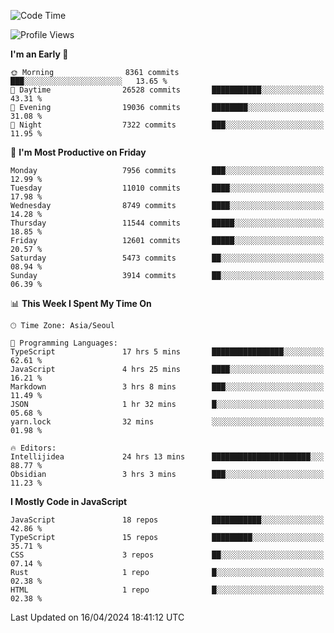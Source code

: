 <!--START_SECTION:waka-->
![Code Time](http://img.shields.io/badge/Code%20Time-5%2C909%20hrs%2027%20mins-blue)

![Profile Views](http://img.shields.io/badge/Profile%20Views-1-blue)

**I'm an Early 🐤** 

```text
🌞 Morning                8361 commits        ███░░░░░░░░░░░░░░░░░░░░░░   13.65 % 
🌆 Daytime                26528 commits       ███████████░░░░░░░░░░░░░░   43.31 % 
🌃 Evening                19036 commits       ████████░░░░░░░░░░░░░░░░░   31.08 % 
🌙 Night                  7322 commits        ███░░░░░░░░░░░░░░░░░░░░░░   11.95 % 
```
📅 **I'm Most Productive on Friday** 

```text
Monday                   7956 commits        ███░░░░░░░░░░░░░░░░░░░░░░   12.99 % 
Tuesday                  11010 commits       ████░░░░░░░░░░░░░░░░░░░░░   17.98 % 
Wednesday                8749 commits        ████░░░░░░░░░░░░░░░░░░░░░   14.28 % 
Thursday                 11544 commits       █████░░░░░░░░░░░░░░░░░░░░   18.85 % 
Friday                   12601 commits       █████░░░░░░░░░░░░░░░░░░░░   20.57 % 
Saturday                 5473 commits        ██░░░░░░░░░░░░░░░░░░░░░░░   08.94 % 
Sunday                   3914 commits        ██░░░░░░░░░░░░░░░░░░░░░░░   06.39 % 
```


📊 **This Week I Spent My Time On** 

```text
🕑︎ Time Zone: Asia/Seoul

💬 Programming Languages: 
TypeScript               17 hrs 5 mins       ████████████████░░░░░░░░░   62.61 % 
JavaScript               4 hrs 25 mins       ████░░░░░░░░░░░░░░░░░░░░░   16.21 % 
Markdown                 3 hrs 8 mins        ███░░░░░░░░░░░░░░░░░░░░░░   11.49 % 
JSON                     1 hr 32 mins        █░░░░░░░░░░░░░░░░░░░░░░░░   05.68 % 
yarn.lock                32 mins             ░░░░░░░░░░░░░░░░░░░░░░░░░   01.98 % 

🔥 Editors: 
Intellijidea             24 hrs 13 mins      ██████████████████████░░░   88.77 % 
Obsidian                 3 hrs 3 mins        ███░░░░░░░░░░░░░░░░░░░░░░   11.23 % 
```

**I Mostly Code in JavaScript** 

```text
JavaScript               18 repos            ███████████░░░░░░░░░░░░░░   42.86 % 
TypeScript               15 repos            █████████░░░░░░░░░░░░░░░░   35.71 % 
CSS                      3 repos             ██░░░░░░░░░░░░░░░░░░░░░░░   07.14 % 
Rust                     1 repo              █░░░░░░░░░░░░░░░░░░░░░░░░   02.38 % 
HTML                     1 repo              █░░░░░░░░░░░░░░░░░░░░░░░░   02.38 % 
```




 Last Updated on 16/04/2024 18:41:12 UTC
<!--END_SECTION:waka-->
